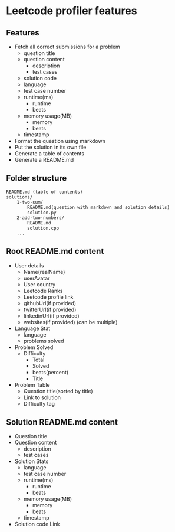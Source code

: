 # Leetcode profiler features

## Features

- Fetch all correct submissions for a problem
    - question title
    - question content
        - description
        - test cases
    - solution code
    - language
    - test case number
    - runtime(ms)
        - runtime
        - beats
    - memory usage(MB)
        - memory
        - beats
    - timestamp
- Format the question using markdown
- Put the solution in its own file
- Generate a table of contents
- Generate a README.md

## Folder structure

```
README.md (table of contents)
solutions/
    1-two-sum/
        README.md(question with markdown and solution details)
        solution.py
    2-add-two-numbers/
        README.md
        solution.cpp
    ...
```

## Root README.md content

- User details
    - Name(realName)
    - userAvatar
    - User country
    - Leetcode Ranks
    - Leetcode profile link
    - githubUrl(if provided)
    - twitterUrl(if provided)
    - linkedinUrl(if provided)
    - websites(if provided) (can be multiple)
- Language Stat
    - language
    - problems solved
- Problem Solved
    - Difficulty
        - Total 
        - Solved
        - beats(percent)
        - Title
- Problem Table
    - Question title(sorted by title)
    - Link to solution
    - Difficulty tag

## Solution README.md content

- Question title
- Question content
    - description
    - test cases
- Solution Stats
    - language
    - test case number
    - runtime(ms)
        - runtime
        - beats
    - memory usage(MB)
        - memory
        - beats
    - timestamp
- Solution code Link

